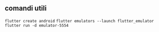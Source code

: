 ## comandi utili
`flutter create android`
`flutter emulators --launch flutter_emulator`
`flutter run -d emulator-5554`